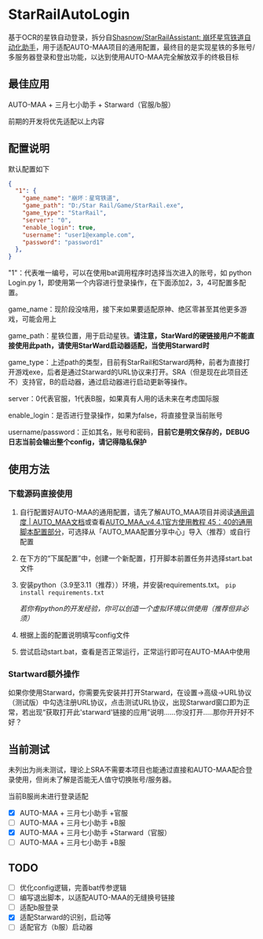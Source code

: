 # StarRailAutoLogin

基于OCR的星铁自动登录，拆分自[Shasnow/StarRailAssistant: 崩坏星穹铁道自动化助手](https://github.com/Shasnow/StarRailAssistant)，用于适配AUTO-MAA项目的通用配置，最终目的是实现星铁的多账号/多服务器登录和登出功能，以达到使用AUTO-MAA完全解放双手的终极目标

## 最佳应用

AUTO-MAA + 三月七小助手 + Starward（官服/b服）

前期的开发将优先适配以上内容

## 配置说明

默认配置如下

```json
{
  "1": {
    "game_name": "崩坏：星穹铁道",
    "game_path": "D:/Star Rail/Game/StarRail.exe",
    "game_type": "StarRail",
    "server": "0",
    "enable_login": true,
    "username": "user1@example.com",
    "password": "password1"
  },
}
```

"1"：代表唯一编号，可以在使用bat调用程序时选择当次进入的账号，如 python Login.py 1，即使用第一个内容进行登录操作，在下面添加2，3，4可配置多配置。

game_name：现阶段没啥用，接下来如果要适配原神、绝区零甚至其他更多游戏，可能会用上

game_path：星铁位置，用于启动星铁。**请注意，StarWard的硬链接用户不能直接使用此path，请使用StarWard启动器适配，当使用Starward时**

game_type：上述path的类型，目前有StarRail和Starward两种，前者为直接打开游戏exe，后者是通过Starward的URL协议来打开。SRA（但是现在此项目还不）支持官，B的启动器，通过启动器进行启动更新等操作。

server：0代表官服，1代表B服，如果真有人用的话未来在考虑国际服

enable_login：是否进行登录操作，如果为false，将直接登录当前账号

username/password：正如其名，账号和密码，**目前它是明文保存的，DEBUG日志当前会输出整个config，请记得隐私保护**

## 使用方法

###  下载源码直接使用

1. 自行配置好AUTO-MAA的通用配置，请先了解AUTO_MAA项目并阅读[通用调度 | AUTO_MAA文档](https://doc.automaa.xyz/general-manager.html)或查看[AUTO_MAA_v4.4.1官方使用教程 45：40的通用脚本配置部分](https://www.bilibili.com/video/BV169hnzRE16?vd_source=1b23dbecbe67cf121377aea29d2373e7)，可选择从「AUTO_MAA配置分享中心」导入（推荐）或自行配置

2. 在下方的“下属配置”中，创建一个新配置，打开脚本前置任务并选择start.bat文件

3. 安装python（3.9至3.11（推荐））环境，并安装requirements.txt。
   `pip install requirements.txt `

   *若你有python的开发经验，你可以创造一个虚拟环境以供使用（推荐但非必须）*

4. 根据上面的配置说明填写config文件

5. 尝试启动start.bat，查看是否正常运行，正常运行即可在AUTO-MAA中使用 

### Startward额外操作

如果你使用Starward，你需要先安装并打开Starward，在设置→高级→URL协议（测试版）中勾选注册URL协议，点击测试URL协议，出现Starward窗口即为正常，若出现“获取打开此'starward'链接的应用”说明......你没打开.....那你开开好不好？

## 当前测试

未列出为尚未测试，理论上SRA不需要本项目也能通过直接和AUTO-MAA配合登录使用，但尚未了解是否能无人值守切换账号/服务器。

当前B服尚未进行登录适配

- [x] AUTO-MAA + 三月七小助手 +官服
- [ ] AUTO-MAA + 三月七小助手 +B服
- [x] AUTO-MAA + 三月七小助手 +Starward（官服）
- [ ] AUTO-MAA + 三月七小助手 +B服

## TODO

- [ ] 优化config逻辑，完善bat传参逻辑
- [ ] 编写退出脚本，以适配AUTO-MAA的无缝换号链接
- [ ] 适配b服登录
- [x] 适配Starward的识别，启动等
- [ ] 适配官方（b服）启动器